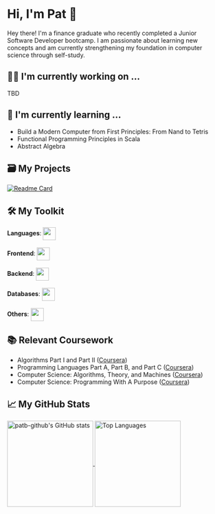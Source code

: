 # Hi, I'm Pat 👋

Hey there! I'm a finance graduate who recently completed a Junior Software Developer bootcamp. I am passionate about learning new concepts and am currently strengthening my foundation in computer science through self-study.

## 🧑‍💻 I'm currently working on ...
TBD

## 📖 I'm currently learning ...
- Build a Modern Computer from First Principles: From Nand to Tetris
- Functional Programming Principles in Scala
- Abstract Algebra

## 🗃️ My Projects
[![Readme Card](https://github-readme-stats.vercel.app/api/pin/?username=patb-github&repo=voyage-app-mern&theme=algolia)](https://github.com/patb-github/voyage-app-mern)

## 🛠️ My Toolkit

<div>
  <span style=""><strong>Languages</strong>: </span>
  <a href="https://skillicons.dev">
    <img style="vertical-align:middle" src="https://skillicons.dev/icons?i=js,ts,java,html,css,tailwind,scala" height=30>
  </a>
</div>
<br />
<div>
  <span style=""><strong>Frontend</strong>: </span>
  <a href="https://skillicons.dev">
    <img style="vertical-align:middle" src="https://skillicons.dev/icons?i=react,vite" height=30>
  </a>
</div>
<br />
<div>
  <span style=""><strong>Backend</strong>: </span>
  <a href="https://skillicons.dev">
    <img style="vertical-align:middle" src="https://skillicons.dev/icons?i=nodejs,express,spring" height=30>
  </a>
</div>
<br />
<div>
  <span style=""><strong>Databases</strong>: </span>
  <a href="https://skillicons.dev">
    <img style="vertical-align:middle" src="https://skillicons.dev/icons?i=mongodb,sqlite" height=30>
  </a>
</div>
<br />
<div>
  <span style=""><strong>Others</strong>: </span>
  <a href="https://skillicons.dev">
    <img style="vertical-align:middle" src="https://skillicons.dev/icons?i=figma,postman" height=30>
  </a>
</div>

## 📚 Relevant Coursework
- Algorithms Part I and Part II ([Coursera](https://www.coursera.org/learn/algorithms-part1))
- Programming Languages Part A, Part B, and Part C ([Coursera](https://www.coursera.org/learn/programming-languages))
- Computer Science: Algorithms, Theory, and Machines ([Coursera](https://www.coursera.org/learn/cs-algorithms-theory-machines))
- Computer Science: Programming With A Purpose ([Coursera](https://www.coursera.org/learn/cs-programming-java))

## 📈 My GitHub Stats
<a href="https://github.com/anuraghazra/github-readme-stats">
    <img src="https://github-readme-stats.vercel.app/api?username=patb-github&show_icons=true&hide=&count_private=true&theme=algolia" alt="patb-github's GitHub stats" height=200 align="center" />
</a>
<a href="https://github.com/anuraghazra/github-readme-stats">
    <img src="https://github-readme-stats.vercel.app/api/top-langs/?username=patb-github&langs_count=10&layout=compact&theme=algolia" alt="Top Languages" height=200 align="center"/>
</a>

